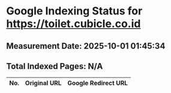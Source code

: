 # Google Indexing Status for https://toilet.cubicle.co.id

## Measurement Date: 2025-10-01 01:45:34

## Total Indexed Pages: N/A

| No. | Original URL | Google Redirect URL |
|-----|--------------|---------------------|
